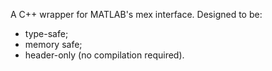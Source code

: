 A C++ wrapper for MATLAB's mex interface. Designed to be:
- type-safe;
- memory safe;
- header-only (no compilation required).
